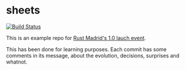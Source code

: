 # sheets

[![Build Status](https://travis-ci.org/rustmadrid/sheets.png?branch=master)](https://travis-ci.org/rustmadrid/sheets)

This is an example repo for [Rust Madrid's 1.0 lauch event](http://www.meetup.com/Rust-Madrid/events/222118916/).

This has been done for learning purposes. Each commit has some comments in its message, about the evolution, decisions, surprises and whatnot.
